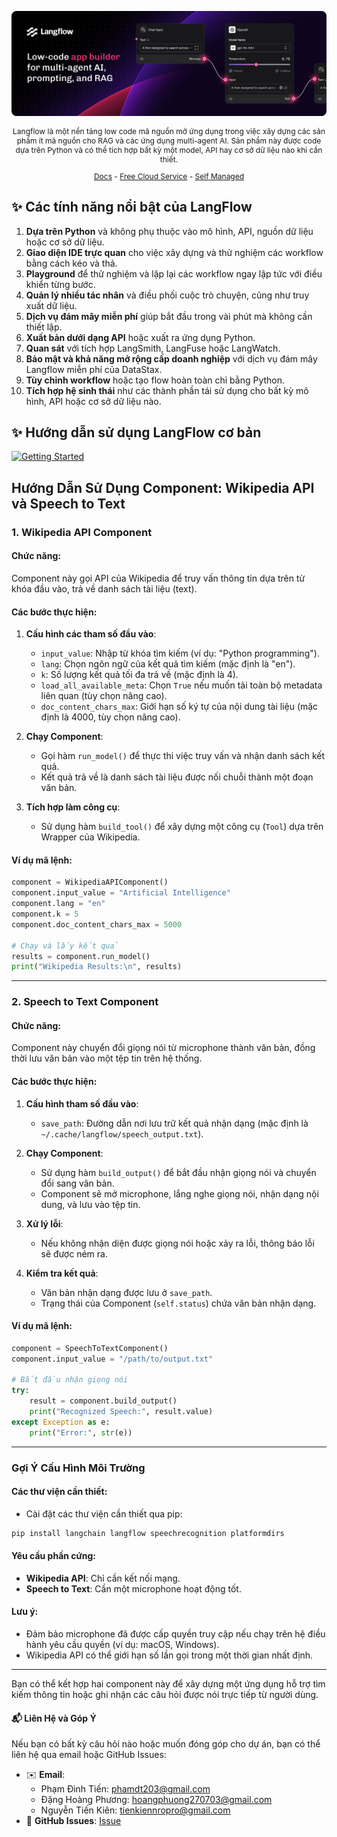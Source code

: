 ![Langflow](/docs/images/hero.png)

<p align="center" style="font-size: 12px;">
    Langflow là một nền tảng low code mã nguồn mở ứng dụng trong việc xây dựng các sản phẩm ít mã nguồn cho RAG và các ứng dụng multi-agent AI. Sản phẩm này được code dựa trên Python và có thể tích hợp bất kỳ một model, API hay cơ sở dữ liệu nào khi cần thiết.
</p>

<p align="center" style="font-size: 12px;">
    <a href="https://docs.langflow.org" style="text-decoration: underline;">Docs</a> -
    <a href="https://astra.datastax.com/signup?type=langflow" style="text-decoration: underline;">Free Cloud Service</a> -
    <a href="https://docs.langflow.org/get-started-installation" style="text-decoration: underline;">Self Managed</a>

</p>

## ✨ Các tính năng nổi bật của LangFlow

1. **Dựa trên Python** và không phụ thuộc vào mô hình, API, nguồn dữ liệu hoặc cơ sở dữ liệu.
2. **Giao diện IDE trực quan** cho việc xây dựng và thử nghiệm các workflow bằng cách kéo và thả.
3. **Playground** để thử nghiệm và lặp lại các workflow ngay lập tức với điều khiển từng bước.
4. **Quản lý nhiều tác nhân** và điều phối cuộc trò chuyện, cũng như truy xuất dữ liệu.
5. **Dịch vụ đám mây miễn phí** giúp bắt đầu trong vài phút mà không cần thiết lập.
6. **Xuất bản dưới dạng API** hoặc xuất ra ứng dụng Python.
7. **Quan sát** với tích hợp LangSmith, LangFuse hoặc LangWatch.
8. **Bảo mật và khả năng mở rộng cấp doanh nghiệp** với dịch vụ đám mây Langflow miễn phí của DataStax.
9. **Tùy chỉnh workflow** hoặc tạo flow hoàn toàn chỉ bằng Python.
10. **Tích hợp hệ sinh thái** như các thành phần tái sử dụng cho bất kỳ mô hình, API hoặc cơ sở dữ liệu nào.

## **✨ Hướng dẫn sử dụng LangFlow cơ bản**
[![Getting Started](https://github.com/user-attachments/assets/f1adfbe7-3c35-43a4-b265-661f3d4f875f)](https://www.youtube.com/watch?v=kinngWhaUKM)


## Hướng Dẫn Sử Dụng Component: Wikipedia API và Speech to Text

### 1. **Wikipedia API Component**

#### Chức năng:
Component này gọi API của Wikipedia để truy vấn thông tin dựa trên từ khóa đầu vào, trả về danh sách tài liệu (text).

#### Các bước thực hiện:

1. **Cấu hình các tham số đầu vào**:
   - `input_value`: Nhập từ khóa tìm kiếm (ví dụ: "Python programming").
   - `lang`: Chọn ngôn ngữ của kết quả tìm kiếm (mặc định là "en").
   - `k`: Số lượng kết quả tối đa trả về (mặc định là 4).
   - `load_all_available_meta`: Chọn `True` nếu muốn tải toàn bộ metadata liên quan (tùy chọn nâng cao).
   - `doc_content_chars_max`: Giới hạn số ký tự của nội dung tài liệu (mặc định là 4000, tùy chọn nâng cao).

2. **Chạy Component**:
   - Gọi hàm `run_model()` để thực thi việc truy vấn và nhận danh sách kết quả.
   - Kết quả trả về là danh sách tài liệu được nối chuỗi thành một đoạn văn bản.

3. **Tích hợp làm công cụ**:
   - Sử dụng hàm `build_tool()` để xây dựng một công cụ (`Tool`) dựa trên Wrapper của Wikipedia.

#### Ví dụ mã lệnh:
```python
component = WikipediaAPIComponent()
component.input_value = "Artificial Intelligence"
component.lang = "en"
component.k = 5
component.doc_content_chars_max = 5000

# Chạy và lấy kết quả
results = component.run_model()
print("Wikipedia Results:\n", results)
```

---

### 2. **Speech to Text Component**

#### Chức năng:
Component này chuyển đổi giọng nói từ microphone thành văn bản, đồng thời lưu văn bản vào một tệp tin trên hệ thống.

#### Các bước thực hiện:

1. **Cấu hình tham số đầu vào**:
   - `save_path`: Đường dẫn nơi lưu trữ kết quả nhận dạng (mặc định là `~/.cache/langflow/speech_output.txt`).

2. **Chạy Component**:
   - Sử dụng hàm `build_output()` để bắt đầu nhận giọng nói và chuyển đổi sang văn bản.
   - Component sẽ mở microphone, lắng nghe giọng nói, nhận dạng nội dung, và lưu vào tệp tin.

3. **Xử lý lỗi**:
   - Nếu không nhận diện được giọng nói hoặc xảy ra lỗi, thông báo lỗi sẽ được ném ra.

4. **Kiểm tra kết quả**:
   - Văn bản nhận dạng được lưu ở `save_path`.
   - Trạng thái của Component (`self.status`) chứa văn bản nhận dạng.

#### Ví dụ mã lệnh:
```python
component = SpeechToTextComponent()
component.input_value = "/path/to/output.txt"

# Bắt đầu nhận giọng nói
try:
    result = component.build_output()
    print("Recognized Speech:", result.value)
except Exception as e:
    print("Error:", str(e))
```

---

### Gợi Ý Cấu Hình Môi Trường

#### Các thư viện cần thiết:
- Cài đặt các thư viện cần thiết qua pip:
```bash
pip install langchain langflow speechrecognition platformdirs
```

#### Yêu cầu phần cứng:
- **Wikipedia API**: Chỉ cần kết nối mạng.
- **Speech to Text**: Cần một microphone hoạt động tốt.

#### Lưu ý:
- Đảm bảo microphone đã được cấp quyền truy cập nếu chạy trên hệ điều hành yêu cầu quyền (ví dụ: macOS, Windows).
- Wikipedia API có thể giới hạn số lần gọi trong một thời gian nhất định.

--- 

Bạn có thể kết hợp hai component này để xây dựng một ứng dụng hỗ trợ tìm kiếm thông tin hoặc ghi nhận các câu hỏi được nói trực tiếp từ người dùng.

#### **📬 Liên Hệ và Góp Ý**

Nếu bạn có bất kỳ câu hỏi nào hoặc muốn đóng góp cho dự án, bạn có thể liên hệ qua email hoặc GitHub Issues:
- ✉️ **Email**: 
    - Phạm Đình Tiến: phamdt203@gmail.com
    - Đặng Hoàng Phương: hoangphuong270703@gmail.com
    - Nguyễn Tiến Kiên: tienkiennropro@gmail.com
- 🐙 **GitHub Issues**: [Issue]("https://github.com/HIT-OS/SOS-CONNECT-BE/issues/new?assignees=&labels=&projects=&template=bug_report.md&title=")

